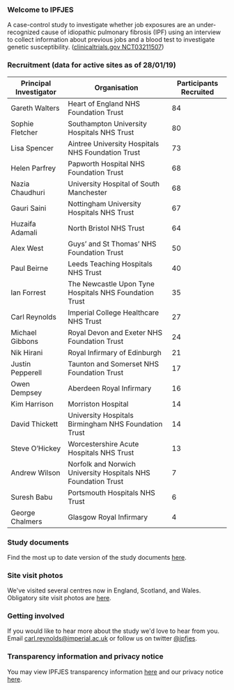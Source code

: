 ### Welcome to IPFJES 

A case-control study to investigate whether job exposures are an under-recognized cause of idiopathic pulmonary fibrosis (IPF) using an interview to collect information about previous jobs and a blood test to investigate genetic susceptibility. ([clinicaltrials.gov NCT03211507](https://clinicaltrials.gov/ct2/show/NCT03211507))

### Recruitment (data for active sites as of 28/01/19)

| Principal Investigator | Organisation                                                  | Participants Recruited |
|------------------------|---------------------------------------------------------------|------------------------|
| Gareth Walters         | Heart of England NHS Foundation Trust                         | 84                     |
| Sophie Fletcher        | Southampton University Hospitals NHS Trust                    | 80                     |
| Lisa Spencer           | Aintree University Hospitals NHS Foundation Trust             | 73                     |
| Helen Parfrey          | Papworth Hospital NHS Foundation Trust                        | 68                     |
| Nazia Chaudhuri        | University Hospital of South Manchester                       | 68                     |
| Gauri Saini            | Nottingham University Hospitals NHS Trust                     | 67                     |
| Huzaifa Adamali        | North Bristol NHS Trust                                       | 64                     |
| Alex West              | Guys’ and St Thomas’ NHS Foundation Trust                     | 50                     |
| Paul Beirne            | Leeds Teaching Hospitals NHS Trust                            | 40                     |
| Ian Forrest            | The Newcastle Upon Tyne Hospitals NHS Foundation Trust        | 35                     |
| Carl Reynolds          | Imperial College Healthcare NHS Trust                         | 27                     |
| Michael Gibbons        | Royal Devon and Exeter NHS Foundation Trust                   | 24                     |
| Nik Hirani             | Royal Infirmary of Edinburgh                                  | 21                     |
| Justin Pepperell       | Taunton and Somerset NHS Foundation Trust                     | 17                     |
| Owen Dempsey           | Aberdeen Royal Infirmary                                      | 16                     |
| Kim Harrison           | Morriston Hospital                                            | 14                     |
| David Thickett         | University Hospitals Birmingham NHS Foundation Trust          | 14                     |
| Steve O’Hickey         | Worcestershire Acute Hospitals NHS Trust                      | 13                     |
| Andrew Wilson          | Norfolk and Norwich University Hospitals NHS Foundation Trust | 7                      |
| Suresh Babu            | Portsmouth Hospitals NHS Trust                                | 6                      |
| George Chalmers        | Glasgow Royal Infirmary                                       | 4                      |

### Study documents

Find the most up to date version of the study documents [here](https://github.com/drcjar/ipfjes/).

### Site visit photos

We've visited several centres now in England, Scotland, and Wales. Obligatory site visit photos are [here](https://github.com/drcjar/ipfjes/blob/master/photos/photos.md).

### Getting involved

If you would like to hear more about the study we'd love to hear from you. Email <carl.reynolds@imperial.ac.uk> or follow us on twitter [@ipfjes](https://twitter.com/ipfjes). 

### Transparency information and privacy notice

You may view IPFJES transparency information [here](https://github.com/drcjar/ipfjes/blob/master/docs/Transparency%20wording%20for%20IPFJES%20study%20participants.pdf) and our privacy notice [here](https://github.com/drcjar/ipfjes/blob/master/docs/GDPR-Privacy-Notice-IPFJES_25-May-2018.pdf).




